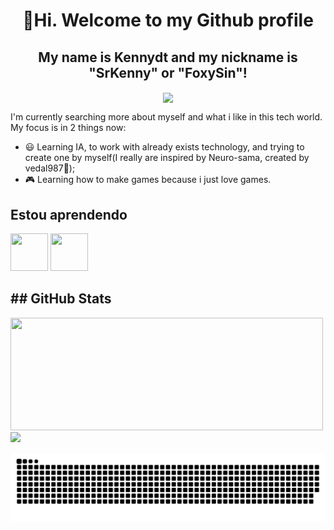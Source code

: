 <h1 align="center"> 👋Hi. Welcome to my Github profile </h1>
<div align="center">
 <h2 align="center"> My name is Kennydt and my nickname is "SrKenny" or "FoxySin"!</h2>
 <img src="https://tenor.com/pt-BR/view/luffy-cute-luffy-one-piece-one-piece-monkey-d-luffy-gif-6199004397503283892.gif" width="350" align="center">
</div>
   
I'm currently searching more about myself and what i like in this tech world.
My focus is in 2 things now:
  - 😃 Learning IA, to work with already exists technology, and trying to create one by myself(I really are inspired by Neuro-sama, created by vedal987🐢);
  - 🎮 Learning how to make games because i just love games.
   
## Estou aprendendo
<div>
  <img src="https://cdn.jsdelivr.net/gh/devicons/devicon@latest/icons/godot/godot-original-wordmark.svg" width="60" height="60"/>
  <img src="https://cdn.jsdelivr.net/gh/devicons/devicon@latest/icons/python/python-plain-wordmark.svg" width="60" height="60"/> 
</div>

## ## GitHub Stats
<div>
  <a href="https://github.com/SrKenny">
  <img loading="lazy" height="180em" src="https://github-readme-stats.vercel.app/api/top-langs/?username=SrKenny&layout=compact&langs_count=7&theme=dracula" width="500"/>
  <img loading="lazy" height="180em" src="https://github-readme-stats.vercel.app/api?username=SrKenny&show_icons=true&theme=dracula&include_all_commits=true&count_private=true" 500/>
</div>

![Snake animation](https://raw.githubusercontent.com/SrKenny/SrKenny/output/github-contribution-grid-snake-dark.svg)
